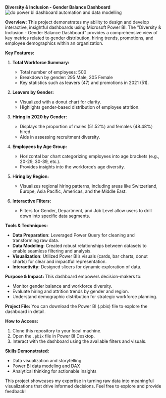  
**Diversity & Inclusion - Gender Balance Dashboard**
![do power bi dashboard automation and data modelling](https://github.com/user-attachments/assets/651abf41-d159-48d6-82a3-f07109e7a66b)

**Overview:**
This project demonstrates my ability to design and develop interactive, insightful dashboards using Microsoft Power BI. The "Diversity & Inclusion - Gender Balance Dashboard" provides a comprehensive view of key metrics related to gender distribution, hiring trends, promotions, and employee demographics within an organization.

**Key Features:**

1. **Total Workforce Summary:**
   - Total number of employees: 500
   - Breakdown by gender: 295 Male, 205 Female
   - Key statistics such as leavers (47) and promotions in 2021 (51).

2. **Leavers by Gender:**
   - Visualized with a donut chart for clarity.
   - Highlights gender-based distribution of employee attrition.

3. **Hiring in 2020 by Gender:**
   - Displays the proportion of males (51.52%) and females (48.48%) hired.
   - Aids in assessing recruitment diversity.

4. **Employees by Age Group:**
   - Horizontal bar chart categorizing employees into age brackets (e.g., 20-29, 30-39, etc.).
   - Provides insights into the workforce’s age diversity.

5. **Hiring by Region:**
   - Visualizes regional hiring patterns, including areas like Switzerland, Europe, Asia Pacific, Americas, and the Middle East.

6. **Interactive Filters:**
   - Filters for Gender, Department, and Job Level allow users to drill down into specific data segments.

**Tools & Techniques:**
- **Data Preparation:** Leveraged Power Query for cleaning and transforming raw data.
- **Data Modeling:** Created robust relationships between datasets to enable seamless filtering and analysis.
- **Visualization:** Utilized Power BI’s visuals (cards, bar charts, donut charts) for clear and impactful representation.
- **Interactivity:** Designed slicers for dynamic exploration of data.

**Purpose & Impact:**
This dashboard empowers decision-makers to:
- Monitor gender balance and workforce diversity.
- Evaluate hiring and attrition trends by gender and region.
- Understand demographic distribution for strategic workforce planning.

**Project File:**
You can download the Power BI (.pbix) file to explore the dashboard in detail.


**How to Access:**
1. Clone this repository to your local machine.
2. Open the `.pbix` file in Power BI Desktop.
3. Interact with the dashboard using the available filters and visuals.

**Skills Demonstrated:**
- Data visualization and storytelling
- Power BI data modeling and DAX
- Analytical thinking for actionable insights

This project showcases my expertise in turning raw data into meaningful visualizations that drive informed decisions. Feel free to explore and provide feedback!

